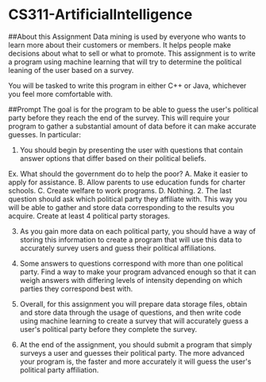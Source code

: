 # CS311-ArtificialIntelligence
##About this Assignment
Data mining is used by everyone who wants to learn more about their customers or members. It helps people make decisions about what to sell or what to promote. This assignment is to write a program using machine learning that will try to determine the political leaning of the user based on a survey.

You will be tasked to write this program in either C++ or Java, whichever you feel more comfortable with.

##Prompt
The goal is for the program to be able to guess the user's political party before they reach the end of the survey. This will require your program to gather a substantial amount of data before it can make accurate guesses. In particular:

1. You should begin by presenting the user with questions that contain answer options that differ based on their political beliefs.

Ex. What should the government do to help the poor?
A. Make it easier to apply for assistance.
B. Allow parents to use education funds for charter schools.
C. Create welfare to work programs.
D. Nothing.
2. The last question should ask which political party they affiliate with. This way you will be able to gather and store data corresponding to the results you acquire. Create at least 4 political party storages.

3. As you gain more data on each political party, you should have a way of storing this information to create a program that will use this data to accurately survey users and guess their political affiliations.

4. Some answers to questions correspond with more than one political party. Find a way to make your program advanced enough so that it can weigh answers with differing levels of intensity depending on which parties they correspond best with.

5. Overall, for this assignment you will prepare data storage files, obtain and store data through the usage of questions, and then write code using machine learning to create a survey that will accurately guess a user's political party before they complete the survey.

6. At the end of the assignment, you should submit a program that simply surveys a user and guesses their political party. The more advanced your program is, the faster and more accurately it will guess the user's political party affiliation.
